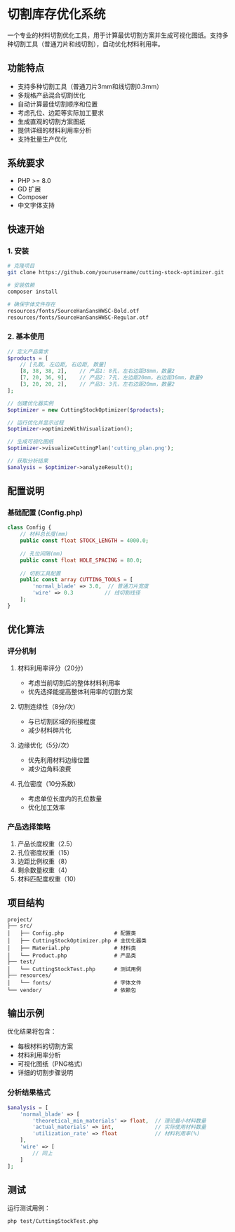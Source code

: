 # 切割库存优化系统

一个专业的材料切割优化工具，用于计算最优切割方案并生成可视化图纸。支持多种切割工具（普通刀片和线切割），自动优化材料利用率。

## 功能特点

- 支持多种切割工具（普通刀片3mm和线切割0.3mm）
- 多规格产品混合切割优化
- 自动计算最佳切割顺序和位置
- 考虑孔位、边距等实际加工要求
- 生成直观的切割方案图纸
- 提供详细的材料利用率分析
- 支持批量生产优化

## 系统要求

- PHP >= 8.0
- GD 扩展
- Composer
- 中文字体支持

## 快速开始

### 1. 安装

```bash
# 克隆项目
git clone https://github.com/yourusername/cutting-stock-optimizer.git

# 安装依赖
composer install

# 确保字体文件存在
resources/fonts/SourceHanSansHWSC-Bold.otf
resources/fonts/SourceHanSansHWSC-Regular.otf
```

### 2. 基本使用

```php
// 定义产品需求
$products = [
    // [孔数, 左边距, 右边距, 数量]
    [8, 38, 38, 2],    // 产品1: 8孔，左右边距38mm，数量2
    [7, 20, 36, 9],    // 产品2: 7孔，左边距20mm，右边距36mm，数量9
    [3, 20, 20, 2],    // 产品3: 3孔，左右边距20mm，数量2
];

// 创建优化器实例
$optimizer = new CuttingStockOptimizer($products);

// 运行优化并显示过程
$optimizer->optimizeWithVisualization();

// 生成可视化图纸
$optimizer->visualizeCuttingPlan('cutting_plan.png');

// 获取分析结果
$analysis = $optimizer->analyzeResult();
```

## 配置说明

### 基础配置 (Config.php)

```php
class Config {
    // 材料总长度(mm)
    public const float STOCK_LENGTH = 4000.0;
    
    // 孔位间隔(mm)
    public const float HOLE_SPACING = 80.0;
    
    // 切割工具配置
    public const array CUTTING_TOOLS = [
        'normal_blade' => 3.0,  // 普通刀片宽度
        'wire' => 0.3          // 线切割线径
    ];
}
```

## 优化算法

### 评分机制

1. 材料利用率评分（20分）
   - 考虑当前切割后的整体材料利用率
   - 优先选择能提高整体利用率的切割方案

2. 切割连续性（8分/次）
   - 与已切割区域的衔接程度
   - 减少材料碎片化

3. 边缘优化（5分/次）
   - 优先利用材料边缘位置
   - 减少边角料浪费

4. 孔位密度（10分系数）
   - 考虑单位长度内的孔位数量
   - 优化加工效率

### 产品选择策略

1. 产品长度权重（2.5）
2. 孔位密度权重（15）
3. 边距比例权重（8）
4. 剩余数量权重（4）
5. 材料匹配度权重（10）

## 项目结构

```
project/
├── src/
│   ├── Config.php                # 配置类
│   ├── CuttingStockOptimizer.php # 主优化器类
│   ├── Material.php              # 材料类
│   └── Product.php               # 产品类
├── test/
│   └── CuttingStockTest.php      # 测试用例
├── resources/
│   └── fonts/                    # 字体文件
└── vendor/                       # 依赖包
```

## 输出示例

优化结果将包含：
- 每根材料的切割方案
- 材料利用率分析
- 可视化图纸（PNG格式）
- 详细的切割步骤说明

### 分析结果格式

```php
$analysis = [
    'normal_blade' => [
        'theoretical_min_materials' => float,  // 理论最小材料数量
        'actual_materials' => int,             // 实际使用材料数量
        'utilization_rate' => float            // 材料利用率(%)
    ],
    'wire' => [
        // 同上
    ]
];
```

## 测试

运行测试用例：
```bash
php test/CuttingStockTest.php
```